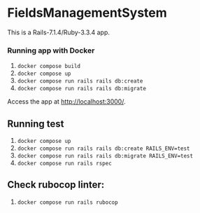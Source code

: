 # FieldsManagementSystem

This is a Rails-7.1.4/Ruby-3.3.4 app.

### Running app with Docker

1. `docker compose build`
2. `docker compose up`
3. `docker compose run rails rails db:create`
4. `docker compose run rails rails db:migrate`

Access the app at <http://localhost:3000/>.

## Running test

1. `docker compose up`
1. `docker compose run rails rails db:create RAILS_ENV=test`
1. `docker compose run rails rails db:migrate RAILS_ENV=test`
1. `docker compose run rails rspec`

## Check rubocop linter:

1. `docker compose run rails rubocop`
